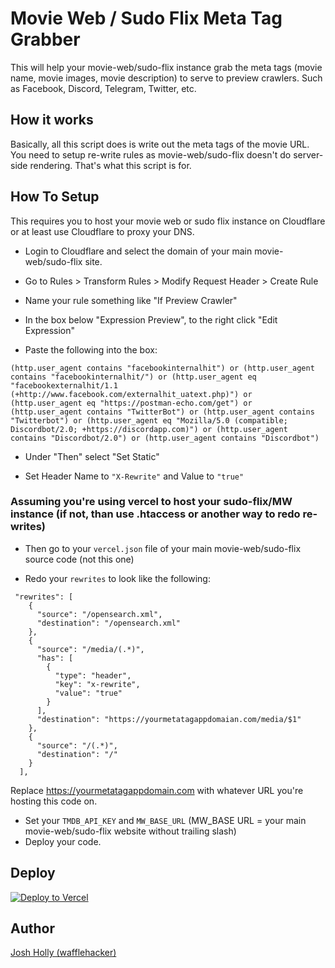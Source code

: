 
# Movie Web / Sudo Flix Meta Tag Grabber

This will help your movie-web/sudo-flix instance grab the meta tags (movie name, movie images, movie description) to serve to preview crawlers. Such as Facebook, Discord, Telegram, Twitter, etc.

## How it works

Basically, all this script does is write out the meta tags of the movie URL. You need to setup re-write rules as movie-web/sudo-flix doesn't do server-side rendering. That's what this script is for. 

## How To Setup

This requires you to host your movie web or sudo flix instance on Cloudflare or at least use Cloudflare to proxy your DNS. 

-  Login to Cloudflare and select the domain of your main movie-web/sudo-flix site.

-  Go to Rules > Transform Rules > Modify Request Header > Create Rule 

-  Name your rule something like "If Preview Crawler"

- In the box below "Expression Preview", to the right click "Edit Expression"

- Paste the following into the box:

```
(http.user_agent contains "facebookinternalhit") or (http.user_agent contains "facebookinternalhit/") or (http.user_agent eq "facebookexternalhit/1.1 (+http://www.facebook.com/externalhit_uatext.php)") or (http.user_agent eq "https://postman-echo.com/get") or (http.user_agent contains "TwitterBot") or (http.user_agent contains "Twitterbot") or (http.user_agent eq "Mozilla/5.0 (compatible; Discordbot/2.0; +https://discordapp.com)") or (http.user_agent contains "Discordbot/2.0") or (http.user_agent contains "Discordbot")
```

- Under "Then" select "Set Static" 

- Set Header Name to `"X-Rewrite"` and Value to `"true"`

### Assuming you're using vercel to host your sudo-flix/MW instance (if not, than use .htaccess or another way to redo re-writes)

- Then go to your `vercel.json` file of your main movie-web/sudo-flix source code (not this one)

- Redo your `rewrites` to look like the following:

```
 "rewrites": [
    {
      "source": "/opensearch.xml",
      "destination": "/opensearch.xml"
    },
    {
      "source": "/media/(.*)",
      "has": [
        {
          "type": "header",
          "key": "x-rewrite",
          "value": "true"
        }
      ],
      "destination": "https://yourmetatagappdomaian.com/media/$1"
    },
    {
      "source": "/(.*)",
      "destination": "/"
    }
  ],
```

Replace https://yourmetatagappdomain.com with whatever URL you're hosting this code on. 

- Set your `TMDB_API_KEY` and `MW_BASE_URL` (MW_BASE URL = your main movie-web/sudo-flix website without trailing slash)
- Deploy your code. 

## Deploy

[![Deploy to Vercel](https://vercel.com/button)](https://vercel.com/import/project?template=https://github.com/joshholly/mw-meta-tags)

## Author

[Josh Holly (wafflehacker)](https://www.github.com/joshholly)